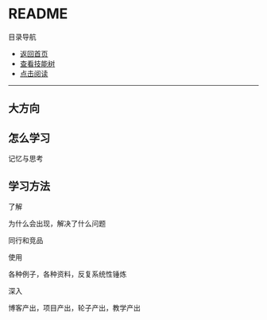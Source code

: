 # README

目录导航

- [返回首页](../README.md)
- [查看技能树](../技能树/技能树v1.0.md)
- [点击阅读](../学习方法/README.md)

---

## 大方向


## 怎么学习

记忆与思考

## 学习方法

了解

为什么会出现，解决了什么问题

同行和竞品


使用

各种例子，各种资料，反复系统性锤炼


深入

博客产出，项目产出，轮子产出，教学产出
